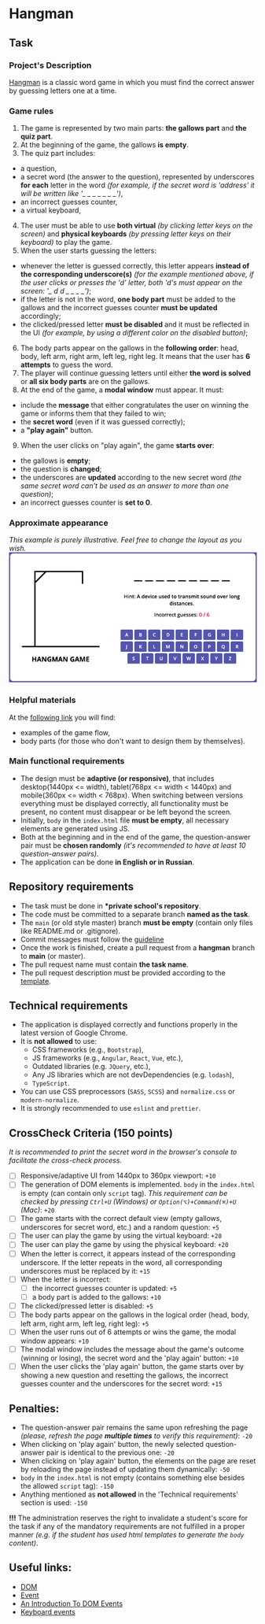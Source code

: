 # Hangman

## Task

### Project's Description

[Hangman](<https://en.wikipedia.org/wiki/Hangman_(game)>) is a classic word game in which you must find the correct answer by guessing letters one at a time.

### Game rules

1. The game is represented by two main parts: **the gallows part** and **the quiz part**.
2. At the beginning of the game, the gallows **is empty**.
3. The quiz part includes:

- a question,
- a secret word (the answer to the question), represented by underscores **for each** letter in the word _(for example, if the secret word is 'address' it will be written like '\_ \_ \_ \_ \_ \_ \_')_,
- an incorrect guesses counter,
- a virtual keyboard,

4. The user must be able to use **both virtual** _(by clicking letter keys on the screen)_ and **physical keyboards** _(by pressing letter keys on their keyboard)_ to play the game.
5. When the user starts guessing the letters:

- whenever the letter is guessed correctly, this letter appears **instead of the corresponding underscore(s)** _(for the example mentioned above, if the user clicks or presses the 'd' letter, both 'd's must appear on the screen: '\_ d d \_ \_ \_ \_')_;
- if the letter is not in the word, **one body part** must be added to the gallows and the incorrect guesses counter **must be updated** accordingly;
- the clicked/pressed letter **must be disabled** and it must be reflected in the UI _(for example, by using a different color on the disabled button)_;

6. The body parts appear on the gallows in the **following order**: head, body, left arm, right arm, left leg, right leg. It means that the user has **6 attempts** to guess the word.
7. The player will continue guessing letters until either **the word is solved** or **all six body parts** are on the gallows.
8. At the end of the game, a **modal window** must appear. It must:

- include the **message** that either congratulates the user on winning the game or informs them that they failed to win;
- the **secret word** (even if it was guessed correctly);
- a **"play again"** button.

9. When the user clicks on "play again", the game **starts over**:

- the gallows is **empty**;
- the question is **changed**;
- the underscores are **updated** according to the new secret word _(the same secret word can't be used as an answer to more than one question)_;
- an incorrect guesses counter is **set to 0**.

### Approximate appearance

_This example is purely illustrative. Feel free to change the layout as you wish._
![screenshot](hangman.png)

### Helpful materials

At the [following link](https://www.figma.com/file/ug2NAUiXPpaFDvch5TWUxd/Hangman-game?type=design&node-id=0%3A1&mode=design&t=4Gj7Ayo0yckppNo8-1) you will find:

- examples of the game flow,
- body parts (for those who don't want to design them by themselves).

### Main functional requirements

- The design must be **adaptive (or responsive)**, that includes desktop(1440px <= width), tablet(768px <= width < 1440px) and mobile(360px <= width < 768px). When switching between versions everything must be displayed correctly, all functionality must be present, no content must disappear or be left beyond the screen.
- Initially, `body` in the `index.html` file **must be empty**, all necessary elements are generated using JS.
- Both at the beginning and in the end of the game, the question-answer pair must be **chosen randomly** _(it's recommended to have at least 10 question-answer pairs)_.
- The application can be done **in English or in Russian**.

## Repository requirements

- The task must be done in **\*private school's repository**.
- The code must be committed to a separate branch **named as the task**.
- The `main` (or old style master) branch **must be empty** (contain only files like README.md or .gitignore).
- Commit messages must follow the [guideline](https://docs.rs.school/#/git-convention)
- Once the work is finished, create a pull request from a **hangman** branch to **main** (or master).
- The pull request name must contain **the task name**.
- The pull request description must be provided according to the [template](https://docs.rs.school/#/pull-request-review-process?id=Требования-к-pull-request-pr).

## Technical requirements

- The application is displayed correctly and functions properly in the latest version of Google Chrome.
- It is **not allowed** to use:
  - CSS frameworks (e.g., `Bootstrap`),
  - JS frameworks (e.g., `Angular`, `React`, `Vue`, etc.),
  - Outdated libraries (e.g. `JQuery`, etc.),
  - Any JS libraries which are not devDependencies (e.g. `lodash`),
  - `TypeScript`.
- You can use CSS preprocessors (`SASS`, `SCSS`) and `normalize.css` or `modern-normalize`.
- It is strongly recommended to use `eslint` and `prettier`.

## CrossCheck Criteria (150 points)

_It is recommended to print the secret word in the browser's console to facilitate the cross-check process._

- [ ] Responsive/adaptive UI from 1440px to 360px viewport: `+10`
- [ ] The generation of DOM elements is implemented. `body` in the `index.html` is empty (can contain only `script` tag). _This requirement can be checked by pressing `Ctrl+U` (Windows) or `Option(⌥)+Command(⌘)+U` (Mac)_: `+20`
- [ ] The game starts with the correct default view (empty gallows, underscores for secret word, etc.) and a random question: `+5`
- [ ] The user can play the game by using the virtual keyboard: `+20`
- [ ] The user can play the game by using the physical keyboard: `+20`
- [ ] When the letter is correct, it appears instead of the corresponding underscore. If the letter repeats in the word, all corresponding underscores must be replaced by it: `+15`
- [ ] When the letter is incorrect:
  - [ ] the incorrect guesses counter is updated: `+5`
  - [ ] a body part is added to the gallows: `+10`
- [ ] The clicked/pressed letter is disabled: `+5`
- [ ] The body parts appear on the gallows in the logical order (head, body, left arm, right arm, left leg, right leg): `+5`
- [ ] When the user runs out of 6 attempts or wins the game, the modal window appears: `+10`
- [ ] The modal window includes the message about the game's outcome (winning or losing), the secret word and the 'play again' button: `+10`
- [ ] When the user clicks the 'play again' button, the game starts over by showing a new question and resetting the gallows, the incorrect guesses counter and the underscores for the secret word: `+15`

## Penalties:

- The question-answer pair remains the same upon refreshing the page _(please, refresh the page **multiple times** to verify this requirement)_: `-20`
- When clicking on 'play again' button, the newly selected question-answer pair is identical to the previous one: `-20`
- When clicking on 'play again' button, the elements on the page are reset by reloading the page instead of updating them dynamically: `-50`
- `body` in the `index.html` is not empty (contains something else besides the allowed `script` tag): `-150`
- Anything mentioned as **not allowed** in the 'Technical requirements' section is used: `-150`

**!!!** The administration reserves the right to invalidate a student's score for the task if any of the mandatory requirements are not fulfilled in a proper manner _(e.g. if the student has used html templates to generate the `body` content)_.

## Useful links:

- [DOM](http://learn.javascript.info/document)
- [Event](http://learn.javascript.info/event-details)
- [An Introduction To DOM Events](https://www.smashingmagazine.com/2013/11/an-introduction-to-dom-events/)
- [Keyboard events](https://learn.javascript.info/keyboard-events)
